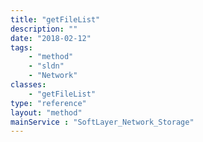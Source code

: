 ```yaml
---
title: "getFileList"
description: ""
date: "2018-02-12"
tags:
    - "method"
    - "sldn"
    - "Network"
classes:
    - "getFileList"
type: "reference"
layout: "method"
mainService : "SoftLayer_Network_Storage"
---
```

